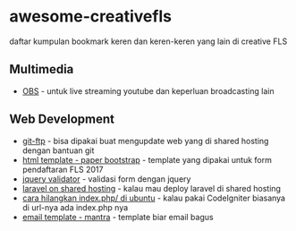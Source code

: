 # awesome-creativefls
daftar kumpulan bookmark keren dan keren-keren yang lain di creative FLS

## Multimedia

- [OBS](https://obsproject.com/) - untuk live streaming youtube dan keperluan broadcasting lain

## Web Development

- [git-ftp](https://git-ftp.github.io/) - bisa dipakai buat mengupdate web yang di shared hosting dengan bantuan git
- [html template - paper bootstrap](http://demos.creative-tim.com/paper-bootstrap-wizard/wizard-list-place.html) - template yang dipakai untuk form pendaftaran FLS 2017
- [jquery validator](https://stackoverflow.com/questions/14896854/jquery-select-box-validation) - validasi form dengan jquery
- [laravel on shared hosting](http://laraveldaily.com/laravel-and-shared-hosting-working-with-ftp-and-phpmyadmin/) - kalau mau deploy laravel di shared hosting
- [cara hilangkan index.php/ di ubuntu](https://www.youtube.com/watch?v=SATqSh2qR6M) - kalau pakai CodeIgniter biasanya di url-nya ada index.php nya
- [email template - mantra](https://www.sendwithus.com/resources/templates/mantra) - template biar email bagus
